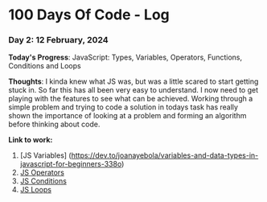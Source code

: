 # 100 Days Of Code - Log

### Day 2: 12 February, 2024 

**Today's Progress**: JavaScript: Types, Variables, Operators, Functions, Conditions and Loops

**Thoughts**: I kinda knew what JS was, but was a little scared to start getting stuck in. So far this has all been very easy to understand. I now need to get playing with the features to see what can be achieved. Working through a simple problem and trying to code a solution in todays task has really shown the importance of looking at a problem and forming an algorithm before thinking about code.

**Link to work:** 
1. [JS Variables] (https://dev.to/joanayebola/variables-and-data-types-in-javascript-for-beginners-338o)
2. [JS Operators](https://javascript.info/operators)
3. [JS Conditions](https://www.freecodecamp.org/news/if-statements-javascript/)
4. [JS Loops](https://javascript.info/while-for)